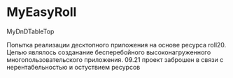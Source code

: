 # MyEasyRoll
MyDnDTableTop

Попытка реализации десктопного приложения на основе ресурса roll20.
Целью являлось созданание бесперебойного высоконагруженного многопользовательского приложения.
09.21 проект заброшен в связи с нерентабельностью и остуствием ресурсов

